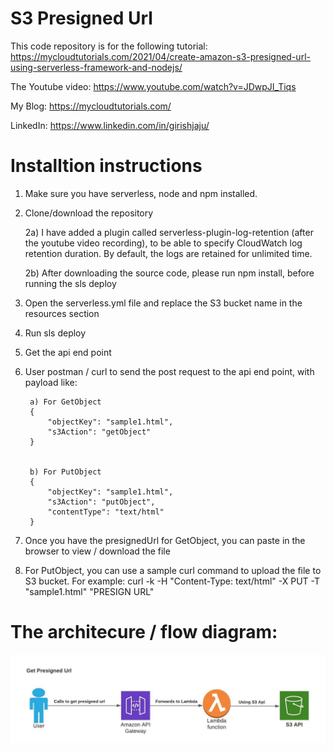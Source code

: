 # S3 Presigned Url

This code repository is for the following tutorial:
https://mycloudtutorials.com/2021/04/create-amazon-s3-presigned-url-using-serverless-framework-and-nodejs/

The Youtube video: https://www.youtube.com/watch?v=JDwpJI_Tiqs

 
My Blog: https://mycloudtutorials.com/

LinkedIn: https://www.linkedin.com/in/girishjaju/

# Installtion instructions

1. Make sure you have serverless, node and npm installed.
2. Clone/download the repository

    2a) I have added a plugin called serverless-plugin-log-retention (after the youtube video recording), to be able to specify CloudWatch log retention duration. By default, the logs are retained for unlimited time.
    
    2b) After downloading the source code, please run npm install, before running the sls deploy

3. Open the serverless.yml file and replace the S3 bucket name in the resources section
4. Run sls deploy
5. Get the api end point
6. User postman / curl to send the post request to the api end point, with payload like:

        a) For GetObject
        {
            "objectKey": "sample1.html",
            "s3Action": "getObject"
        }


        b) For PutObject
        {
            "objectKey": "sample1.html",
            "s3Action": "putObject",
            "contentType": "text/html"
        }

7. Once you have the presignedUrl for GetObject, you can paste in the browser to view / download the file

8. For PutObject, you can use a sample curl command to upload the file to S3 bucket. 
For example:
    curl -k -H "Content-Type: text/html" -X PUT -T "sample1.html" "PRESIGN URL"


# The architecure / flow diagram:

![plot](./GetPresignedUrl.jpeg)


